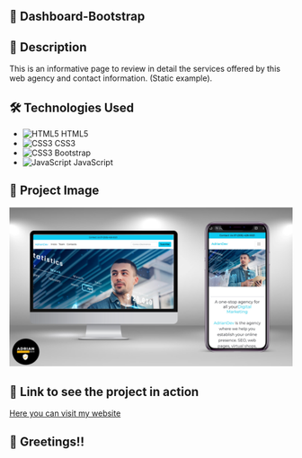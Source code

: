 ## :rocket: Dashboard-Bootstrap

## :page_with_curl: Description

This is an informative page to review in detail the services offered by this web agency and contact information. (Static example).

## :hammer_and_wrench: Technologies Used

- ![HTML5](https://img.icons8.com/color/48/000000/html-5--v1.png) HTML5
- ![CSS3](https://img.icons8.com/color/48/000000/css3.png) CSS3
- ![CSS3](https://img.icons8.com/color/48/000000/bootstrap.png) Bootstrap
- ![JavaScript](https://img.icons8.com/color/48/000000/javascript--v1.png) JavaScript

## :camera_flash: Project Image

![My Project](https://github.com/Adrian97G/Info-Page/blob/main/img/Info%20page.png)

## :link: Link to see the project in action

[Here you can visit my website](https://info-page-adrian-dev.netlify.app/)

## :wave: Greetings!!
